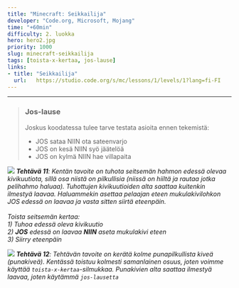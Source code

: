 ```yaml
---
title: "Minecraft: Seikkailija"
developer: "Code.org, Microsoft, Mojang"
time: "+60min"
difficulty: 2. luokka
hero: hero2.jpg
priority: 1000
slug: minecraft-seikkailija
tags: [toista-x-kertaa, jos-lause]
links:
- title: "Seikkailija"
  url:   https://studio.code.org/s/mc/lessons/1/levels/1?lang=fi-FI
---
```


<!--![](/seikkailija/exercise-8.jpg)
***Tehtävä 8**: Silmukoita voi myös laittaa sisäkkäin*-->

---

> ### Jos-lause
> Joskus koodatessa tulee tarve testata asioita ennen tekemistä:
>
> - JOS sataa NIIN ota sateenvarjo
> - JOS on kesä NIIN syö jäätelöä
> - JOS on kylmä NIIN hae villapaita

![](/seikkailija/if.jpg)
***Tehtävä 11**: Kentän tavoite on tuhota seitsemän hahmon edessä olevaa kivikuutiota, sillä osa niistä on pilkullisia (niissä on hiiltä ja rautaa jotka pelihahmo haluaa). Tuhottujen kivikuutioiden alta saattaa kuitenkin ilmestyä laavaa. Haluammekin asettaa pelaajan eteen mukulakivilohkon JOS edessä on laavaa ja vasta sitten siirtä eteenpäin. </br></br>Toista seitsemän kertaa:</br>1) Tuhoa edessä oleva kivikuutio </br> 2) **JOS** edessä on laavaa **NIIN** aseta mukulakivi eteen</br> 3) Siirry eteenpäin*


![](/seikkailija/exercise-12.jpg)
***Tehtävä 12**: Tehtävän tavoite on kerätä kolme punapilkullista kiveä (punakiveä). Kentässä toistuu kolmesti samanlainen osuus, joten voimme käyttää `toista-x-kertaa`-silmukkaa. Punakivien alta saattaa ilmestyä laavaa, joten käytämmä `jos-lausetta`*

